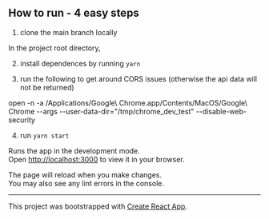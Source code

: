 ## How to run - 4 easy steps

1. clone the main branch locally

In the project root directory,

2. install dependences by running `yarn`

3. run the following to get around CORS issues (otherwise the api data will not
   be returned)

open -n -a /Applications/Google\ Chrome.app/Contents/MacOS/Google\ Chrome --args
--user-data-dir="/tmp/chrome_dev_test" --disable-web-security

4. run `yarn start`

Runs the app in the development mode.\
Open [http://localhost:3000](http://localhost:3000) to view it in your browser.

The page will reload when you make changes.\
You may also see any lint errors in the console.

---

This project was bootstrapped with
[Create React App](https://github.com/facebook/create-react-app).
